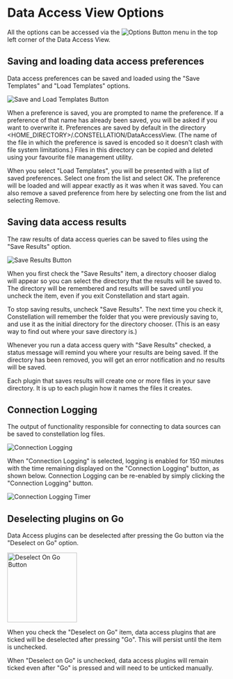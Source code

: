 # Data Access View Options

All the options can be accessed via the <img src="../ext/docs/CoreDataAccessView/resources/DataAccessOptions.png" alt="Options
Button" />
menu in the top left corner of the Data Access View.

## Saving and loading data access preferences

Data access preferences can be saved and loaded using the "Save Templates" and
"Load Templates" options.

<img src="../ext/docs/CoreDataAccessView/resources/DataAccessSaveLoadTemplate.png" alt="Save and Load Templates
Button" />

When a preference is saved, you are prompted to name the preference. If
a preference of that name has already been saved, you will be asked if
you want to overwrite it. Preferences are saved by default in the
directory &lt;HOME_DIRECTORY&gt;/.CONSTELLATION/DataAccessView. (The name of the
file in which the preference is saved is encoded so it doesn't clash
with file system limitations.) Files in this directory can be copied and
deleted using your favourite file management utility.

When you select "Load Templates", you will be presented with a list of saved
preferences. Select one from the list and select OK. The preference will
be loaded and will appear exactly as it was when it was saved. You can
also remove a saved preference from here by selecting one from the list
and selecting Remove.

## Saving data access results

The raw results of data access queries can be saved to files using the
"Save Results" option.

<img src="../ext/docs/CoreDataAccessView/resources/DataAccessSaveResults.png" alt="Save Results
Button" />

When you first check the "Save Results" item, a directory chooser dialog
will appear so you can select the directory that the results will be
saved to. The directory will be remembered and results will be saved
until you uncheck the item, even if you exit Constellation and start
again.

To stop saving results, uncheck "Save Results". The next time you check
it, Constellation will remember the folder that you were previously
saving to, and use it as the initial directory for the directory
chooser. (This is an easy way to find out where your save directory is.)

Whenever you run a data access query with "Save Results" checked, a
status message will remind you where your results are being saved. If
the directory has been removed, you will get an error notification and
no results will be saved.

Each plugin that saves results will create one or more files in your
save directory. It is up to each plugin how it names the files it
creates.

## Connection Logging

The output of functionality responsible for connecting to data sources
can be saved to constellation log files.

<img src="../ext/docs/CoreDataAccessView/resources/ConnectionLogging.png" alt="Connection Logging"/>

When "Connection Logging" is selected, logging is enabled for 150 minutes with 
the time remaining displayed on the "Connection Logging" button, as shown below.
Connection Logging can be re-enabled by simply clicking the "Connection Logging" 
button.

<img src="../ext/docs/CoreDataAccessView/resources/ConnectionLoggingTimer.png" alt="Connection Logging Timer"/>
<br />

## Deselecting plugins on Go

Data Access plugins can be deselected after pressing the Go button via
the "Deselect on Go" option.

<img src="../ext/docs/CoreDataAccessView/resources/DataAccessDeselectOnGo.png" alt="Deselect On Go
Button" width="160"/>

When you check the "Deselect on Go" item, data access plugins
that are ticked will be deselected after pressing "Go". This will
persist until the item is unchecked.

When "Deselect on Go" is unchecked, data access plugins will
remain ticked even after "Go" is pressed and will need to be unticked
manually.
